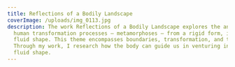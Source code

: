 ```yaml
---
title: Reflections of a Bodily Landscape
coverImage: /uploads/img_0113.jpg
description: The work Reflections of a Bodily Landscape explores the anatomy of
  human transformation processes – metamorphoses – from a rigid form, into a
  fluid shape. This theme encompasses boundaries, transformation, and trauma.
  Through my work, I research how the body can guide us in venturing into this
  fluid shape.
---
```

